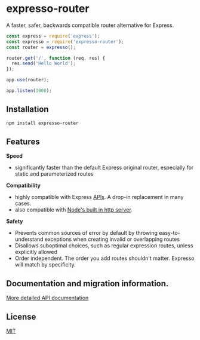 # expresso-router

A faster, safer, backwards compatible router alternative for Express.

```js
const express = require('express');
const expresso = require('expresso-router');
const router = expresso();

router.get('/', function (req, res) {
  res.send('Hello World');
});

app.use(router);

app.listen(3000);
```

## Installation

```sh
npm install expresso-router
```

## Features

**Speed**
- significantly faster than the default Express original router, especially for static and parameterized routes

**Compatibility**
 - highly compatible with Express [APIs](API.md). A drop-in replacement in many cases.
 - also compatible with [Node's built in http server](https://nodejs.org/api/http.html#http_http_createserver_options_requestlistener). 

**Safety**
 - Prevents common sources of error by default by throwing easy-to-understand exceptions when creating invalid or overlapping routes
 - Disallows suboptimal choices, such as regular expression routes, unless explicitly allowed
 - Order independent. The order you add routes shouldn't matter. Expresso will match by specificity.


## Documentation and migration information.

[More detailed API documentation](API.md)


## License

[MIT](LICENSE)

